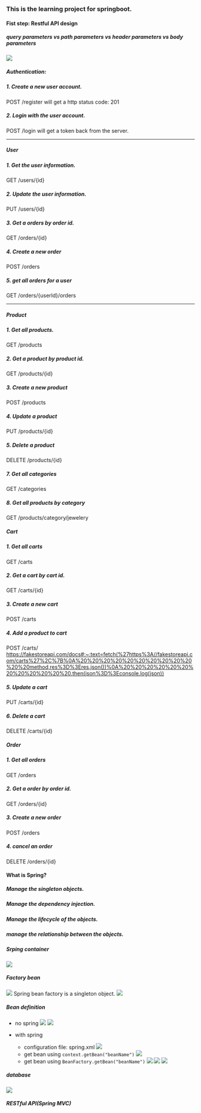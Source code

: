 ### This is the learning project for springboot.

#### Fist step: Restful API design
##### query parameters vs path parameters vs header parameters vs body parameters
![](/images/Screen%20Shot%202022-05-10%20at%2011.14.21%20AM.png)
##### Authentication:
##### 1. Create a new user account.
POST /register
will get a http status code: 201
##### 2. Login with the user account.
POST /login
will get a token back from the server.
<hr>

##### User
##### 1. Get the user information.
GET /users/{id}

##### 2. Update the user information.
PUT /users/{id}

##### 3. Get a orders by order id.
GET /orders/{id}

##### 4. Create a new order
POST /orders

##### 5. get all orders for a user
GET /orders/{userId}/orders
<hr>

##### Product
##### 1. Get all products.
GET /products

##### 2. Get a product by product id.
GET /products/{id}

##### 3. Create a new product
POST /products

##### 4. Update a product
PUT /products/{id}

##### 5. Delete a product
DELETE /products/{id}

##### 7. Get all categories
GET /categories

##### 8. Get all products by category
GET /products/category/jewelery

##### Cart
##### 1. Get all carts
GET /carts

##### 2. Get a cart by cart id.
GET /carts/{id}

##### 3. Create a new cart
POST /carts

##### 4. Add a product to cart
POST /carts/
https://fakestoreapi.com/docs#:~:text=fetch(%27https%3A//fakestoreapi.com/carts%27%2C%7B%0A%20%20%20%20%20%20%20%20%20%20%20%20method,res%3D%3Eres.json())%0A%20%20%20%20%20%20%20%20%20%20%20%20.then(json%3D%3Econsole.log(json))

##### 5. Update a cart
PUT /carts/{id}

##### 6. Delete a cart
DELETE /carts/{id}

##### Order
##### 1. Get all orders
GET /orders

##### 2. Get a order by order id.
GET /orders/{id}

##### 3. Create a new order
POST /orders

##### 4. cancel an order
DELETE /orders/{id}

#### What is Spring?

##### Manage the singleton objects.

##### Manage the dependency injection.

##### Manage the lifecycle of the objects.

##### manage the relationship between the objects.

##### Srping container
![](/images/Screen%20Shot%202022-05-10%20at%206.38.40%20PM.png)

##### Factory bean
![](./images/Screen%20Shot%202022-05-10%20at%206.41.52%20PM.png)
Spring bean factory is a singleton object.
![](/images/Screen%20Shot%202022-05-10%20at%206.42.45%20PM.png)

##### Bean definition
* no spring 
![](/images/Screen%20Shot%202022-05-10%20at%206.48.46%20PM.png)
![](/images/Screen%20Shot%202022-05-10%20at%206.49.03%20PM.png)

* with spring
  *  configuration file: spring.xml
![](/images/Screen%20Shot%202022-05-10%20at%207.29.11%20PM.png)
  * get bean using `context.getBean("beanName")`
![](/images/Screen%20Shot%202022-05-10%20at%207.31.16%20PM.png)
  * get bean using `BeanFactory.getBean("beanName")`
![](images/Screen%20Shot%202022-05-11%20at%204.13.09%20AM.png)
![](images/Screen%20Shot%202022-05-10%20at%207.29.11%20PM.png)
![](images/Screen%20Shot%202022-05-10%20at%207.31.16%20PM.png)


















##### database
![](images/Screen%20Shot%202022-05-10%20at%203.28.04%20PM.png)



##### RESTful API(Spring MVC)
##### 











